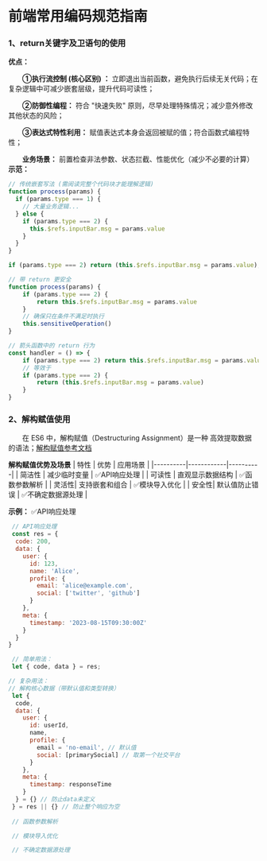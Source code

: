 # 前端常用编码规范指南

### 1、return关键字及卫语句的使用
**优点：**

‌&emsp;&emsp;**①执行流控制 (核心区别) ：**  立即退出当前函数，避免执行后续无关代码；在复杂逻辑中可减少嵌套层级，提升代码可读性；

‌&emsp;&emsp;**②防御性编程：**  符合 "快速失败" 原则，尽早处理特殊情况；减少意外修改其他状态的风险；

‌&emsp;&emsp;**③表达式特性利用：**  赋值表达式本身会返回被赋的值；符合函数式编程特性；

‌&emsp;&emsp;**业务场景：** 前置检查非法参数、状态拦截、性能优化（减少不必要的计算）
**示范：** 
```js
// 传统嵌套写法 (需阅读完整个代码块才能理解逻辑)
function process(params) {
  if (params.type === 1) {
    // 大量业务逻辑...
  } else {
    if (params.type === 2) {
      this.$refs.inputBar.msg = params.value
    }
  }
}

if (params.type === 2) return (this.$refs.inputBar.msg = params.value);

// 带 return 更安全
function process(params) {
    if (params.type === 2) {
        return this.$refs.inputBar.msg = params.value
    }
    // 确保只在条件不满足时执行
    this.sensitiveOperation()
}

// 箭头函数中的 return 行为
const handler = () => {
    if (params.type === 2) return this.$refs.inputBar.msg = params.value
    // 等效于
    if (params.type === 2) { 
        return (this.$refs.inputBar.msg = params.value)
    }
}
```

### 2、解构赋值使用
‌&emsp;&emsp;在 ES6 中，解构赋值（Destructuring Assignment）是一种 高效提取数据的语法；[解构赋值参考文档](../markdown-examples.md)

**解构赋值优势及场景**
| 特性   | 优势 | 应用场景 |
|----------|------------|----------|
| 简洁性   | 减少临时变量          | ✅API响应处理        |
| 可读性  | 	直观显示数据结构          | ✅函数参数解析        |
| 灵活性| 	支持嵌套和组合          | ✅模块导入优化        | 
| 安全性| 默认值防止错误          | ✅不确定数据源处理        | 

**示例：** 
✅API响应处理 
```js
 // API响应处理
 const res = {
  code: 200,
  data: {
    user: {
      id: 123,
      name: 'Alice',
      profile: {
        email: 'alice@example.com',
        social: ['twitter', 'github']
      }
    },
    meta: {
      timestamp: '2023-08-15T09:30:00Z'
    }
  }
}

 // 简单用法：
 let { code, data } = res;

// 复杂用法：
// 解构核心数据（带默认值和类型转换）
 let {
  code,
  data: {
    user: {
      id: userId,
      name,
      profile: {
        email = 'no-email', // 默认值
        social: [primarySocial] // 取第一个社交平台
      }
    },
    meta: {
      timestamp: responseTime
    }
  } = {} // 防止data未定义
 } = res || {} // 防止整个响应为空
 
 // 函数参数解析

 // 模块导入优化

 // 不确定数据源处理
```